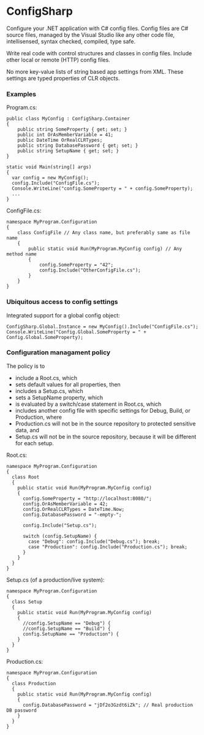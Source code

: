 ConfigSharp
===========

Configure your .NET application with C# config files. Config files are C# source files, managed by the Visual Studio like any other code file, intellisensed, syntax checked, compiled, type safe. 

Write real code with control structures and classes in config files. Include other local or remote (HTTP) config files.

No more key-value lists of string based app settings from XML. These settings are typed properties of CLR objects.

### Examples

Program.cs:

    public class MyConfig : ConfigSharp.Container
    {
        public string SomeProperty { get; set; }
        public int OrAsMemberVariable = 41;
        public DateTime OrRealCLRTypes;
        public string DatabasePassword { get; set; }
        public string SetupName { get; set; }
    }
    
    static void Main(string[] args)
    {
      var config = new MyConfig();
      config.Include("ConfigFile.cs");
      Console.WriteLine("config.SomeProperty = " + config.SomeProperty);
      ...
    }

ConfigFile.cs:

    namespace MyProgram.Configuration
    {
        class ConfigFile // Any class name, but preferably same as file name
        {
            public static void Run(MyProgram.MyConfig config) // Any method name
            {
                config.SomeProperty = "42";
                config.Include("OtherConfigFile.cs");
            }
        }
    }

### Ubiquitous access to config settings

Integrated support for a global config object:

    ConfigSharp.Global.Instance = new MyConfig().Include("ConfigFile.cs");
    Console.WriteLine("Config.Global.SomeProperty = " + Config.Global.SomeProperty);

### Configuration managament policy

The policy is to 
- include a Root.cs, which 
- sets default values for all properties, then
- includes a Setup.cs, which
- sets a SetupName property, which
- is evaluated by a switch/case statement in Root.cs, which
- includes another config file with specific settings for Debug, Build, or Production, where
- Production.cs will not be in the source repository to protected sensitive data, and
- Setup.cs will not be in the source repository, because it will be different for each setup.

Root.cs:

    namespace MyProgram.Configuration
    {
      class Root
      {
        public static void Run(MyProgram.MyConfig config)
        {
          config.SomeProperty = "http://localhost:8080/";
          config.OrAsMemberVariable = 42;
          config.OrRealCLRTypes = DateTime.Now;
          config.DatabasePassword = "-empty-";
          
          config.Include("Setup.cs");

          switch (config.SetupName) {
            case "Debug": config.Include("Debug.cs"); break;
            case "Production": config.Include("Production.cs"); break;
          }
        }
      }
    }

Setup.cs (of a production/live system):

    namespace MyProgram.Configuration
    {
      class Setup
      {
        public static void Run(MyProgram.MyConfig config)
        {
          //config.SetupName == "Debug") { 
          //config.SetupName == "Build") { 
          config.SetupName == "Production") { 
        }
      }
    }

Production.cs:

    namespace MyProgram.Configuration
    {
      class Production
      {
        public static void Run(MyProgram.MyConfig config)
        {
          config.DatabasePassword = "jDf2o3Gzdt6iZk"; // Real production DB password
        }
      }
    }


